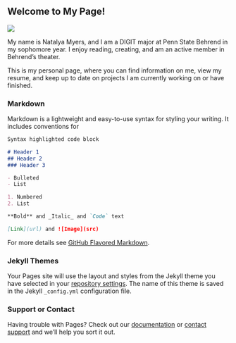## Welcome to My Page!
<img src= "gh-pages/DSC00780z.jpg" >

My name is Natalya Myers, and I am a DIGIT major at Penn State Behrend in my sophomore year. I enjoy reading, creating, and am an active member in Behrend’s theater.

This is my personal page, where you can find information on me, view my resume, and keep up to date on projects I am currently working on or have finished.

### Markdown

Markdown is a lightweight and easy-to-use syntax for styling your writing. It includes conventions for

```markdown
Syntax highlighted code block

# Header 1
## Header 2
### Header 3

- Bulleted
- List

1. Numbered
2. List

**Bold** and _Italic_ and `Code` text

[Link](url) and ![Image](src)
```

For more details see [GitHub Flavored Markdown](https://guides.github.com/features/mastering-markdown/).

### Jekyll Themes

Your Pages site will use the layout and styles from the Jekyll theme you have selected in your [repository settings](https://github.com/natalyamyers/newrepo/settings). The name of this theme is saved in the Jekyll `_config.yml` configuration file.

### Support or Contact

Having trouble with Pages? Check out our [documentation](https://docs.github.com/categories/github-pages-basics/) or [contact support](https://github.com/contact) and we’ll help you sort it out.
